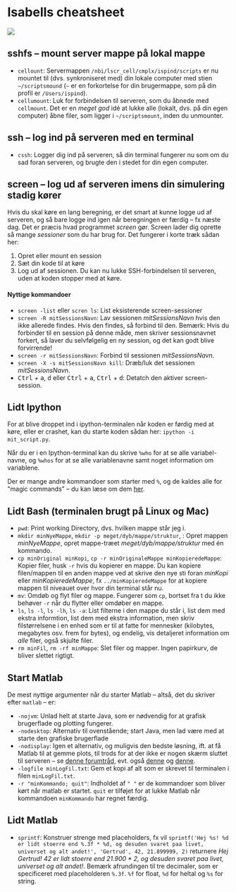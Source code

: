 # Isabells cheatsheet

<!-- ![http://www.christoffermunch.com/images/2011/ispind.jpg](http://www.christoffermunch.com/images/2011/ispind.jpg) -->
<img scale=35% src="http://www.christoffermunch.com/images/2011/ispind.jpg">

## sshfs – mount server mappe på lokal mappe

* `cellount`: Servermappen `/nbi/lscr_cell/cmplx/ispind/scripts` er nu mountet til (dvs. synkroniseret med) din lokale computer med stien `~/scriptsmound` (`~` er en forkortelse for din brugermappe, som på din profil er `/Users/ispind`).
* `cellumount`: Luk for forbindelsen til serveren, som du åbnede med `cellmount`. Det er en _meget god_ idé at lukke alle (lokalt, dvs. på din egen computer) åbne filer, som ligger i `~/scriptsmount`, inden du unmounter.

## ssh – log ind på serveren med en terminal

* `cssh`: Logger dig ind på serveren, så din terminal fungerer nu som om du sad foran serveren, og brugte den i stedet for din egen computer.


## screen – log ud af serveren imens din simulering stadig kører

Hvis du skal køre en lang beregning, er det smart at kunne logge ud af serveren, og så bare logge ind igen når beregningen er færdig – fx næste dag.
Det er præcis hvad programmet _screen_ gør.
Screen lader dig oprette så mange _sessioner_ som du har brug for. Det fungerer i korte træk sådan her:

1. Opret eller mount en session
2. Sæt din kode til at køre
3. Log ud af sessionen. Du kan nu lukke SSH-forbindelsen til serveren, uden at koden stopper med at køre.

#### Nyttige kommandoer

* `screen -list` eller `scren ls`: List eksisterende screen-sessioner
* `screen -R mitSessionsNavn`: Lav sessionen _mitSessionsNavn_ hvis den ikke allerede findes. Hvis den findes, så forbind til den. Bemærk: Hvis du forbinder til en session på denne måde, men skriver sessionsnavnet forkert, så laver du selvfølgelig en ny session, og det kan godt blive forvirrende!
* `screen -r mitSessionsNavn`: Forbind til sessionen _mitSessionsNavn_.
* `screen -X -s mitSessionsNavn kill`: Dræb/luk det sessionen _mitSessionsNavn_.
* <kbd>Ctrl</kbd> + <kbd>a</kbd>, <kbd>d</kbd> eller <kbd>Ctrl</kbd> + <kbd>a</kbd>, <kbd>Ctrl</kbd> + <kbd>d</kbd>: Detatch den aktiver screen-session.

## Lidt Ipython

For at blive droppet ind i ipython-terminalen når koden er førdig med at køre, eller er crashet, kan du starte koden sådan her: `ipython -i mit_script.py`.

Når du er i en Ipython-terminal kan du skrive `%who` for at se alle variabel-navne, og `%whos` for at se alle variablenavne samt noget information om variablene.

Der er mange andre kommandoer som starter med `%`, og de kaldes alle for "magic commands" – du kan læse om dem [her][magic_commands].





## Lidt Bash (terminalen brugt på Linux og Mac)

* `pwd`: Print working Directory, dvs. hvilken mappe står jeg i.
* `mkdir minNyeMappe`, `mkdir -p meget/dyb/mappe/struktur`, : Opret mappen _minNyeMappe_, opret mappe-træet _meget/dyb/mappe/struktur_ med én kommando.
* `cp minOriginal minKopi`, `cp -r minOriginaleMappe minKopieredeMappe`: Kopier filer, husk `-r` hvis du kopierer en mappe. Du kan kopiere filen/mappen til en anden mappe ved at skrive den nye sti foran _minKopi_ eller _minKopieredeMappe_, fx `../minKopieredeMappe` for at kopiere mappen til niveauet over hvor din terminal står nu.
* `mv`: Omdøb og flyt filer og mappe. Fungerer som `cp`, bortset fra t du ikke behøver `-r` når du flytter eller omdøber en mappe.
* `ls`, `ls -l`, `ls -lh`, `ls -a`: List filterne i den mappe du står i, list dem med ekstra informtion, list dem med ekstra information, men skriv filstørrelsene i en enhed som er til at fatte for mennesker (kilobytes, megabytes osv. frem for bytes), og endelig, vis detaljeret information om _alle_ filer, også skjulte filer.
* `rm minFil`, `rm -rf minMappe`: Slet filer og mapper. Ingen papirkurv, de bliver slettet rigtigt.

## Start Matlab

De mest nyttige argumenter når du starter Matlab – altså, det du skriver efter `matlab` – er:

* `-nojvm`: Unlad helt at starte Java, som er nødvendig for at grafisk brugerflade og plotting fungerer.
* `-nodesktop`: Alternativ til ovenstående; start Java, men lad være med at starte den grafiske brugerflade
* `-nodisplay`: Igen et alternativ, og muligvis den bedste løsning, ift. at få Matlab til at gemme plots, til trods for at der ikke er nogen skærm sluttet til serveren – se [denne forumtråd][forumtråd1], evt. også [denne][forumtråd2] og [denne][forumtråd3].
* `-logfile minLogFil.txt`: Gem et kopi af alt som er skrevet til terminalen i filen `minLogFil.txt`.
* `-r "minKommando; quit"`: Indholdet af `" "` er de kommandoer som bliver kørt når matlab er startet. `quit` er tilføjet for at lukke Matlab når kommandoen `minKommando` har regnet færdig.

## Lidt Matlab

* `sprintf`: Konstruer strenge med placeholders, fx vil `sprintf('Hej %s! %d er lidt stoerre end %.3f * %d, og desuden svaret paa livet, universet og alt andet!', 'Gertrud', 42, 21.899999, 2)` returnere _Hej Gertrud! 42 er lidt stoerre end 21.900 * 2, og desuden svaret paa livet, universet og alt andet!_. Bemærk afrundingen til tre decimaler, som er specificeret med placeholderen `%.3f`. `%f` for float, `%d` for heltal og `%s` for string.



[forumtråd1]: http://stackoverflow.com/questions/1853259/save-matlab-invisible-plot-under-terminal-as-an-image-with-same-size
[forumtråd2]: http://stackoverflow.com/questions/5818469/save-matlab-figure-without-plotting-it
[forumtråd3]: http://stackoverflow.com/questions/963674/in-matlab-how-do-i-plot-to-an-image-and-save-the-result-without-displaying-it
[magic_commands]: http://ipython.readthedocs.io/en/5.x/interactive/magics.html
